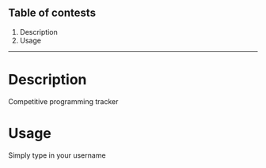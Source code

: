 ## Table of contests
1. Description
2. Usage
***
# Description
Competitive programming tracker
# Usage
Simply type in your username
